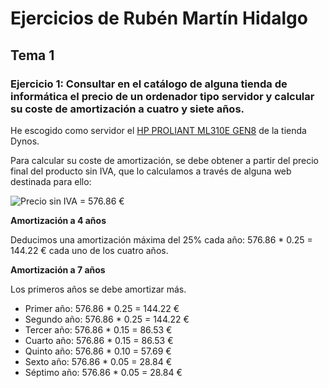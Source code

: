# Ejercicios de Rubén Martín Hidalgo
## Tema 1
### Ejercicio 1: Consultar en el catálogo de alguna tienda de informática el precio de un ordenador tipo servidor y calcular su coste de amortización a cuatro y siete años.

He escogido como servidor el [HP PROLIANT ML310E GEN8](http://www.dynos.es/servidor-hp-proliant-ml310e-gen8-xeon-e3-1220v3-3.1ghz-8gb-ddr3-lff-2x-1tb-dvd-rom-ata-600-array-b120i-888182061657__470065-800.html) de la tienda Dynos.

Para calcular su coste de amortización, se debe obtener a partir del precio final del producto sin IVA, que lo calculamos a través de alguna web destinada para ello:

![Precio sin IVA = 576.86 €](https://www.dropbox.com/s/t2teia06jogmbpl/calculosinIVA.PNG?dl=1)

**Amortización a 4 años**

Deducimos una amortización máxima del 25% cada año: 576.86 * 0.25 = 144.22 € cada uno de los cuatro años.

**Amortización a 7 años**

Los primeros años se debe amortizar más.  
 - Primer año: 576.86 * 0.25 = 144.22 € 
 - Segundo año: 576.86 * 0.25 = 144.22 €  
 - Tercer año: 576.86 * 0.15 = 86.53 €  
 - Cuarto año: 576.86 * 0.15 = 86.53 €  
 - Quinto año: 576.86 * 0.10 = 57.69 €  
 - Sexto año: 576.86 * 0.05 = 28.84 €  
 - Séptimo año: 576.86 * 0.05 = 28.84 €
